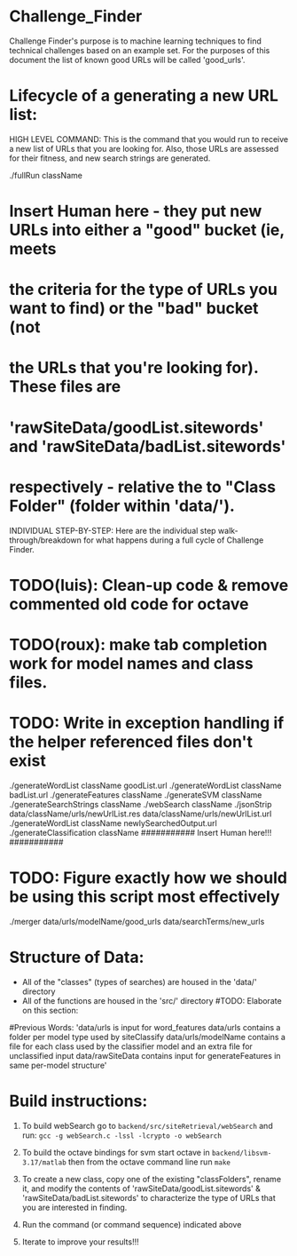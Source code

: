 Challenge_Finder
========================================

Challenge Finder's purpose is to machine learning techniques to find
technical challenges based on an example set. For the purposes of this
document the list of known good URLs will be called 'good_urls'.



Lifecycle of a generating a new URL list:
=========================================

HIGH LEVEL COMMAND:
This is the command that you would run to receive a new list of URLs that
you are looking for.  Also, those URLs are assessed for their fitness, and
new search strings are generated.

./fullRun className

# Insert Human here - they put new URLs into either a "good" bucket (ie, meets
# the criteria for the type of URLs you want to find) or the "bad" bucket (not
# the URLs that you're looking for).  These files are
# 'rawSiteData/goodList.sitewords' and 'rawSiteData/badList.sitewords'
# respectively - relative the to "Class Folder" (folder within 'data/').


INDIVIDUAL STEP-BY-STEP:
Here are the individual step walk-through/breakdown for what happens during a
full cycle of Challenge Finder.

# TODO(luis): Clean-up code & remove commented old code for octave
# TODO(roux): make tab completion work for model names and class files.
# TODO: Write in exception handling if the helper referenced files don't exist

./generateWordList className goodList.url
./generateWordList className badList.url
./generateFeatures className
./generateSVM className
./generateSearchStrings className
./webSearch className
./jsonStrip data/className/urls/newUrlList.res data/className/urls/newUrlList.url
./generateWordList className newlySearchedOutput.url
./generateClassification className
########### Insert Human here!!! ###########


# TODO: Figure exactly how we should be using this script most effectively
./merger data/urls/modelName/good_urls data/searchTerms/new_urls


Structure of Data:
========================================

- All of the "classes" (types of searches) are housed in the 'data/' directory
- All of the functions are housed in the 'src/' directory
#TODO: Elaborate on this section:

#Previous Words:
'data/urls is input for word_features
data/urls contains a folder per model type used by siteClassify
data/urls/modelName contains a file for each class used by the classifier model
and an extra file for unclassified input
data/rawSiteData contains input for generateFeatures in same per-model structure'



Build instructions:
===================

1. To build webSearch go to `backend/src/siteRetrieval/webSearch` and run:
`gcc -g webSearch.c -lssl -lcrypto -o webSearch`

2. To build the octave bindings for svm start octave in `backend/libsvm-3.17/matlab`
then from the octave command line run `make`

3. To create a new class, copy one of the existing "classFolders", rename it, and
modify the contents of 'rawSiteData/goodList.sitewords' & 'rawSiteData/badList.sitewords'
to characterize the type of URLs that you are interested in finding.

4. Run the command (or command sequence) indicated above

5. Iterate to improve your results!!!
